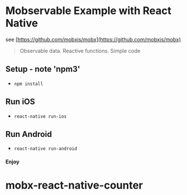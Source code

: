 # Mobservable Example with React Native

see [https://github.com/mobxjs/mobx](https://github.com/mobxjs/mobx)
> Observable data. Reactive functions. Simple code

## Setup - note 'npm3'
*  ```npm install```

## Run iOS
*  ```react-native run-ios```

## Run Android
* ```react-native run-android```

#### Enjoy
# mobx-react-native-counter
